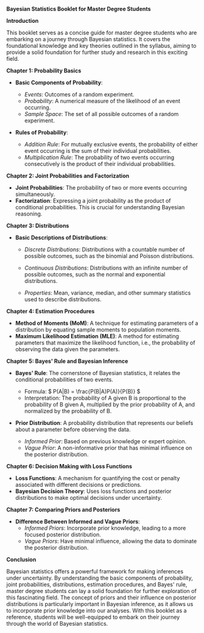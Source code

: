 **Bayesian Statistics Booklet for Master Degree Students**

**Introduction**

This booklet serves as a concise guide for master degree students who are embarking on a journey through Bayesian statistics. It covers the foundational knowledge and key theories outlined in the syllabus, aiming to provide a solid foundation for further study and research in this exciting field.

**Chapter 1: Probability Basics**

- **Basic Components of Probability**:
  - *Events*: Outcomes of a random experiment.
  - *Probability*: A numerical measure of the likelihood of an event occurring.
  - *Sample Space*: The set of all possible outcomes of a random experiment.

- **Rules of Probability**:
  - *Addition Rule*: For mutually exclusive events, the probability of either event occurring is the sum of their individual probabilities.
  - *Multiplication Rule*: The probability of two events occurring consecutively is the product of their individual probabilities.

**Chapter 2: Joint Probabilities and Factorization**

- **Joint Probabilities**: The probability of two or more events occurring simultaneously.
- **Factorization**: Expressing a joint probability as the product of conditional probabilities. This is crucial for understanding Bayesian reasoning.

**Chapter 3: Distributions**

- **Basic Descriptions of Distributions**:
  - *Discrete Distributions*: Distributions with a countable number of possible outcomes, such as the binomial and Poisson distributions.
  - *Continuous Distributions*: Distributions with an infinite number of possible outcomes, such as the normal and exponential distributions.
  
  - *Properties*: Mean, variance, median, and other summary statistics used to describe distributions.

**Chapter 4: Estimation Procedures**

- **Method of Moments (MoM)**: A technique for estimating parameters of a distribution by equating sample moments to population moments.
- **Maximum Likelihood Estimation (MLE)**: A method for estimating parameters that maximize the likelihood function, i.e., the probability of observing the data given the parameters.

**Chapter 5: Bayes' Rule and Bayesian Inference**

- **Bayes' Rule**: The cornerstone of Bayesian statistics, it relates the conditional probabilities of two events.
  - Formula: $ P(A|B) = \frac{P(B|A)P(A)}{P(B)} $
  - Interpretation: The probability of A given B is proportional to the probability of B given A, multiplied by the prior probability of A, and normalized by the probability of B.

- **Prior Distribution**: A probability distribution that represents our beliefs about a parameter before observing the data.
  - *Informed Prior*: Based on previous knowledge or expert opinion.
  - *Vague Prior*: A non-informative prior that has minimal influence on the posterior distribution.

**Chapter 6: Decision Making with Loss Functions**

- **Loss Functions**: A mechanism for quantifying the cost or penalty associated with different decisions or predictions.
- **Bayesian Decision Theory**: Uses loss functions and posterior distributions to make optimal decisions under uncertainty.

**Chapter 7: Comparing Priors and Posteriors**

- **Difference Between Informed and Vague Priors**:
  - *Informed Priors*: Incorporate prior knowledge, leading to a more focused posterior distribution.
  - *Vague Priors*: Have minimal influence, allowing the data to dominate the posterior distribution.

**Conclusion**

Bayesian statistics offers a powerful framework for making inferences under uncertainty. By understanding the basic components of probability, joint probabilities, distributions, estimation procedures, and Bayes' rule, master degree students can lay a solid foundation for further exploration of this fascinating field. The concept of priors and their influence on posterior distributions is particularly important in Bayesian inference, as it allows us to incorporate prior knowledge into our analyses. With this booklet as a reference, students will be well-equipped to embark on their journey through the world of Bayesian statistics.



